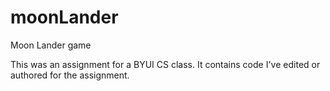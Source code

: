 # moonLander
Moon Lander game

This was an assignment for a BYUI CS class. It contains code I've edited or authored for the assignment. 
